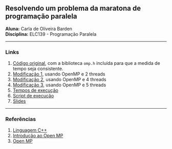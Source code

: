 ## Resolvendo um problema da maratona de programação paralela
**Aluna:** Carla de Oliveira Barden  
**Disciplina:** ELC139 - Programação Paralela  

---
### Links  
1. [Código original](original/mandelbrot.cpp), com a biblioteca `omp.h` incluída para que a medida de tempo seja consistente.  
2. [Modificação 1](openmp2/mandelbrot.cpp), usando OpenMP e 2 threads  
3. [Modificação 2](openmp4/mandelbrot.cpp), usando OpenMP e 4 threads  
4. [Modificação 3](openmp2/mandelbrot.cpp), usando OpenMP e 5 threads  
5. [Tempos de execução](times.txt)
6. [Script de execução](testes.sh)
7. [Slides](https://docs.google.com/presentation/d/1R3sP9CiEohtVTLn3D6CHOeJpWzMkLriF1GGHwM2pQrk/edit?usp=sharing)  

---
### Referências  
1. [Linguagem C++](http://www.cplusplus.com/reference/)
2. [Introdução ao Open MP](https://www.ibm.com/developerworks/br/aix/library/au-aix-openmp-framework/index.html)
3. [Open MP](https://computing.llnl.gov/tutorials/openMP/)
